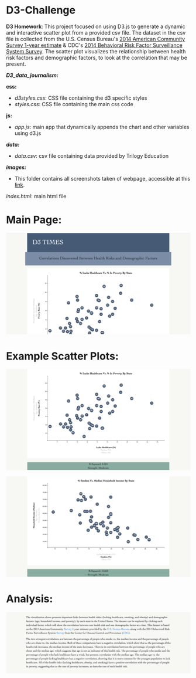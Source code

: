 # D3-Challenge
**D3 Homework**: This project focused on using D3.js to generate a dynamic and interactive scatter plot from a provided csv file. The dataset in the csv file is collected from the U.S. Census Bureau's [2014 American Community Survey 1-year estimate](https://data.census.gov/cedsci/table?q=2014%20ACS%201-year%20estimate&tid=ACSDT1Y2014.B24020) & CDC's [2014 Behavioral Risk Factor Surveillance System Survey](https://www.cdc.gov/brfss/annual_data/annual_2014.html). The scatter plot visualizes the relationship between health risk factors and demographic factors, to look at the correlation that may be present.

***D3_data_journalism:***

**css:**
- *d3styles.css*: CSS file containing the d3 specific styles
- *styles.css*: CSS file containing the main css code

**js:** 
- *app.js*: main app that dynamically appends the chart and other variables using d3.js

***data:***
- *data.csv*: csv file containing data provided by Trilogy Education

***images:***
- This folder contains all screenshots taken of webpage, accessible at this [link](https://juliabrunett.github.io/D3-Challenge/D3_data_journalism/index.html).

*index.html*: main html file

# Main Page:
![Main Page Screenshot](D3_data_journalism/images/main_page.png)

# Example Scatter Plots:
![Healthcare vs. Poverty](D3_data_journalism/images/healthcare_poverty.png)

![Smokes vs. Income](D3_data_journalism/images/smokes_income.png)

# Analysis:
![Article Analysis](D3_data_journalism/images/article.png)
